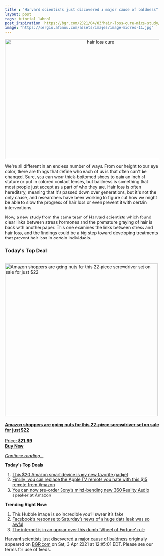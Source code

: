 ```yaml
---
title : "Harvard scientists just discovered a major cause of baldness"
layout: post
tags: tutorial labnol
post_inspiration: https://bgr.com/2021/04/03/hair-loss-cure-mice-study/
image: "https://sergio.afanou.com/assets/images/image-midres-11.jpg"
---
```


<center><a href="https://bgr.com/2021/04/03/hair-loss-cure-mice-study/" class="bgr-rss-featured-image bgr-rss-test-class"><img loading="lazy" width="610" height="395" src="https://bgr.com/wp-content/uploads/2020/11/BGRpic-Recovered-Recovered-1.jpg?quality=70&amp;strip=all&amp;w=610" class="attachment-feed_normal size-feed_normal wp-post-image" alt="hair loss cure" loading="lazy" srcset="https://bgr.com/wp-content/uploads/2020/11/BGRpic-Recovered-Recovered-1.jpg 1600w, https://bgr.com/wp-content/uploads/2020/11/BGRpic-Recovered-Recovered-1.jpg?resize=150,97 150w, https://bgr.com/wp-content/uploads/2020/11/BGRpic-Recovered-Recovered-1.jpg?resize=300,194 300w, https://bgr.com/wp-content/uploads/2020/11/BGRpic-Recovered-Recovered-1.jpg?resize=768,497 768w, https://bgr.com/wp-content/uploads/2020/11/BGRpic-Recovered-Recovered-1.jpg?resize=1024,662 1024w, https://bgr.com/wp-content/uploads/2020/11/BGRpic-Recovered-Recovered-1.jpg?resize=1536,994 1536w, https://bgr.com/wp-content/uploads/2020/11/BGRpic-Recovered-Recovered-1.jpg?resize=610,395 610w, https://bgr.com/wp-content/uploads/2020/11/BGRpic-Recovered-Recovered-1.jpg?resize=664,430 664w, https://bgr.com/wp-content/uploads/2020/11/BGRpic-Recovered-Recovered-1.jpg?resize=1200,776 1200w, https://bgr.com/wp-content/uploads/2020/11/BGRpic-Recovered-Recovered-1.jpg?resize=782,506 782w, https://bgr.com/wp-content/uploads/2020/11/BGRpic-Recovered-Recovered-1.jpg?resize=827,535 827w, https://bgr.com/wp-content/uploads/2020/11/BGRpic-Recovered-Recovered-1.jpg?resize=800,518 800w" sizes="(max-width: 610px) 100vw, 610px" title="hair loss cure" /></a></center><p>We're all different in an endless number of ways. From our height to our eye color, there are things that define who each of us is that often can't be changed. Sure, you can wear thick-bottomed shoes to gain an inch of stature or put in colored contact lenses, but baldness is something that most people just accept as a part of who they are. Hair loss is often hereditary, meaning that it's passed down over generations, but it's not the only cause, and researchers have been working to figure out how we might be able to slow the progress of hair loss or even prevent it with certain interventions.</p>
<p>Now, a new study from the same team of Harvard scientists which found clear links between stress hormones and the premature graying of hair is back with another paper. This one examines the links between stress and hair loss, and the findings could be a big step toward developing treatments that prevent hair loss in certain individuals.</p>
<h3>Today's Top Deal</h3>
<p><a href="https://www.amazon.com/dp/B08N66W9WG?tag=b0c55topdeals-20"><br><img height="500px" width="500px" src="https://m.media-amazon.com/images/I/51Zhst0pADL.jpg" alt="Amazon shoppers are going nuts for this 22-piece screwdriver set on sale for just $22"><br></a></p>
<h4><a href="https://www.amazon.com/dp/B08N66W9WG?tag=b0c55rss-20">Amazon shoppers are going nuts for this 22-piece screwdriver set on sale for just $22</a></h4>
<p><a href="https://www.amazon.com/dp/B08N66W9WG?tag=b0c55rss-20">Price: <strong>$21.99</strong></a><br><strong><a href="https://www.amazon.com/dp/B08N66W9WG?tag=b0c55rss-20">Buy Now</a></strong></p>
<p><a href="https://bgr.com/2021/04/03/hair-loss-cure-mice-study/" class="more-link"><em>Continue reading...</em></a></p>

<p><strong>Today's Top Deals</strong></p>
<ol>
<li><a href="https://bgr.com/2021/04/02/best-amazon-devices-dash-smart-shelf-deals/?utm_source=rss&#038;utm_campaign=topdeals">This $20 Amazon smart device is my new favorite gadget</a></li>
<li><a href="https://bgr.com/2021/04/02/finally-you-can-replace-the-apple-tv-remote-you-hate-with-this-15-remote-from-amazon/?utm_source=rss&#038;utm_campaign=topdeals">Finally, you can replace the Apple TV remote you hate with this $15 remote from Amazon</a></li>
<li><a href="https://bgr.com/2021/04/02/sony-wireless-speaker-amazon-deal-360-reality-audio/?utm_source=rss&#038;utm_campaign=topdeals">You can now pre-order Sony&#8217;s mind-bending new 360 Reality Audio speaker at Amazon</a></li>
</ol>

<p><strong>Trending Right Now:</strong></p>
<ol>
<li><a href="https://bgr.com/2021/04/02/hubble-photo-veil-nebula/">This Hubble image is so incredible you&#8217;ll swear it&#8217;s fake</a></li>
<li><a href="https://bgr.com/2021/04/03/facebook-data-leak-533-million-user-records-leaked-online/">Facebook’s response to Saturday’s news of a huge data leak was so awful</a></li>
<li><a href="https://bgr.com/2021/04/03/wheel-of-fortune-fans-angry-about-contestant-loss-over-technicality/">The internet is in an uproar over this dumb &#8216;Wheel of Fortune&#8217; rule</a></li>
</ol>
<p><a href="https://bgr.com/2021/04/03/hair-loss-cure-mice-study/">Harvard scientists just discovered a major cause of baldness</a> originally appeared on <a href="http://bgr.com">BGR.com</a> on Sat, 3 Apr 2021 at 12:05:01 EDT. Please see our terms for use of feeds.</p>